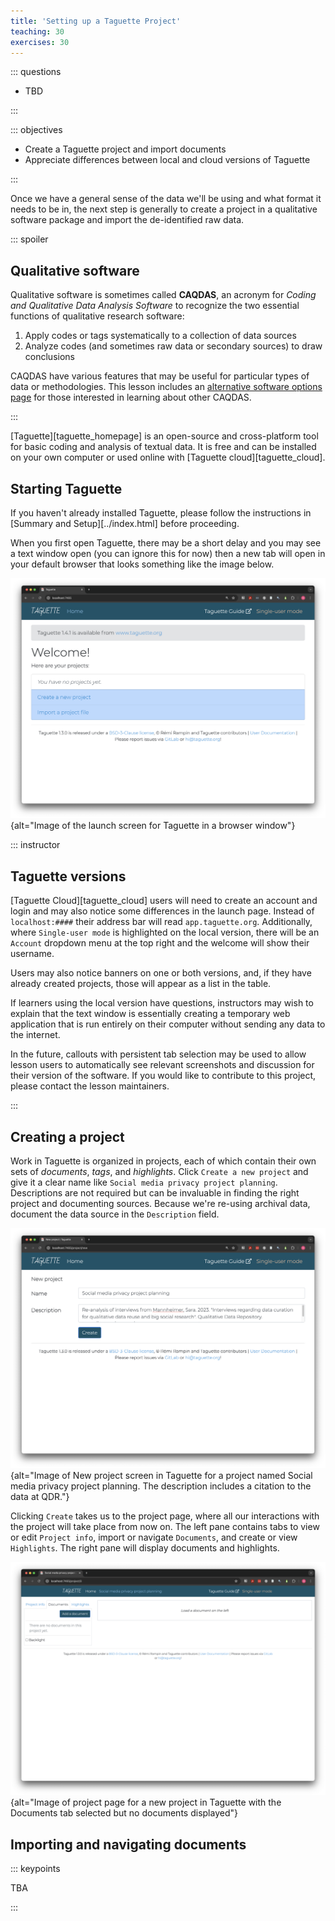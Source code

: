 ```yaml
---
title: 'Setting up a Taguette Project'
teaching: 30
exercises: 30
---
```


::: questions

-   TBD

:::

::: objectives

-   Create a Taguette project and import documents
-   Appreciate differences between local and cloud versions of Taguette

:::

Once we have a general sense of the data we'll be using and what format it needs to be in, the next step is generally to create a project in a qualitative software package and import the de-identified raw data.

::: spoiler

## Qualitative software

Qualitative software is sometimes called **CAQDAS**, an acronym for *Coding and Qualitative Data Analysis Software* to recognize the two essential functions of qualitative research software:

1. Apply codes or tags systematically to a collection of data sources
2. Analyze codes (and sometimes raw data or secondary sources) to draw conclusions

CAQDAS have various features that may be useful for particular types of data or methodologies. This lesson includes an [alternative software options page](../learners/alternative-software-options.html) for those interested in learning about other CAQDAS.

:::

[Taguette][taguette_homepage] is an open-source and cross-platform tool for basic coding and analysis of textual data. It is free and can be installed on your own computer or used online with [Taguette cloud][taguette_cloud].

## Starting Taguette

If you haven't already installed Taguette, please follow the instructions in [Summary and Setup][../index.html] before proceeding.

When you first open Taguette, there may be a short delay and you may see a text window open (you can ignore this for now) then a new tab will open in your default browser that looks something like the image below.

![Taguette launch screen](fig/taguette-launch-screen.png){alt="Image of the launch screen for Taguette in a browser window"}

::: instructor

## Taguette versions

[Taguette Cloud][taguette_cloud] users will need to create an account and login and may also notice some differences in the launch page. Instead of `localhost:####` their address bar will read `app.taguette.org`. Additionally, where `Single-user mode` is highlighted on the local version, there will be an `Account` dropdown menu at the top right and the welcome will show their username.

Users may also notice banners on one or both versions, and, if they have already created projects, those will appear as a list in the table.

If learners using the local version have questions, instructors may wish to explain that the text window is essentially creating a temporary web application that is run entirely on their computer without sending any data to the internet.

In the future, callouts with persistent tab selection may be used to allow lesson users to automatically see relevant screenshots and discussion for their version of the software. If you would like to contribute to this project, please contact the lesson maintainers.

:::

## Creating a project

Work in Taguette is organized in projects, each of which contain their own sets of *documents*, *tags*, and *highlights*. Click `Create a new project` and give it a clear name like `Social media privacy project planning`. Descriptions are not required but can be invaluable in finding the right project and documenting sources. Because we're re-using archival data, document the data source in the `Description` field.

![Taguette New project screen](fig/taguette-new-project.png){alt="Image of New project screen in Taguette for a project named Social media privacy project planning. The description includes a citation to the data at QDR."}

Clicking `Create` takes us to the project page, where all our interactions with the project will take place from now on. The left pane contains tabs to view or edit `Project info`, import or navigate `Documents`, and create or view `Highlights`. The right pane will display documents and highlights.

![Taguette project page](fig/taguette-project-page.png){alt="Image of project page for a new project in Taguette with the Documents tab selected but no documents displayed"}

## Importing and navigating documents



::: keypoints

TBA

:::
